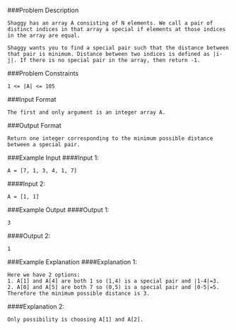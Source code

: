###Problem Description
```
Shaggy has an array A consisting of N elements. We call a pair of distinct indices in that array a special if elements at those indices in the array are equal.

Shaggy wants you to find a special pair such that the distance between that pair is minimum. Distance between two indices is defined as |i-j|. If there is no special pair in the array, then return -1.
```


###Problem Constraints
```
1 <= |A| <= 105
```



###Input Format
```
The first and only argument is an integer array A.
```



###Output Format
```
Return one integer corresponding to the minimum possible distance between a special pair.
```



###Example Input
####Input 1:

```
A = [7, 1, 3, 4, 1, 7]
```
####Input 2:

```
A = [1, 1]
```


###Example Output
####Output 1:

```
3
```
####Output 2:

```
1
```


###Example Explanation
####Explanation 1:

```
Here we have 2 options:
1. A[1] and A[4] are both 1 so (1,4) is a special pair and |1-4|=3.
2. A[0] and A[5] are both 7 so (0,5) is a special pair and |0-5|=5.
Therefore the minimum possible distance is 3.
```   
####Explanation 2:

```
Only possibility is choosing A[1] and A[2].
```